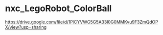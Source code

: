 # nxc_LegoRobot_ColorBall
https://drive.google.com/file/d/1PlCYVWG5G5A33l0G0MMKvu9F3ZmQdOPX/view?usp=sharing

